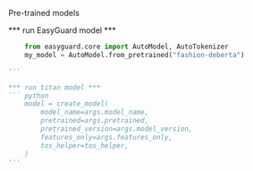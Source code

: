 Pre-trained models

*** run EasyGuard model ***

``` python
    from easyguard.core import AutoModel, AutoTokenizer
    my_model = AutoModel.from_pretrained("fashion-deberta")

'''

*** run titan model ***
``` python
    model = create_model(
        model_name=args.model_name,
        pretrained=args.pretrained,
        pretrained_version=args.model_version,
        features_only=args.features_only,
        tos_helper=tos_helper,
    )
'''

